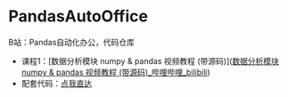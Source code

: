 # PandasAutoOffice
B站：Pandas自动化办公，代码仓库

- 课程1：[数据分析模块 numpy & pandas 视频教程 (带源码)]([数据分析模块 numpy & pandas 视频教程 (带源码)_哔哩哔哩_bilibili](https://www.bilibili.com/video/BV16Q4y1S7p6?spm_id_from=333.999.0.0))
- 配套代码：[点我直达](https://gitee.com/zhaofeng092/PandasAutoOffice/tree/main/%E6%95%B0%E6%8D%AE%E5%88%86%E6%9E%90%E6%A8%A1%E5%9D%97%20numpy%20&%20pandas%20%E8%A7%86%E9%A2%91%E6%95%99%E7%A8%8B%20(%E5%B8%A6%E6%BA%90%E7%A0%81))
